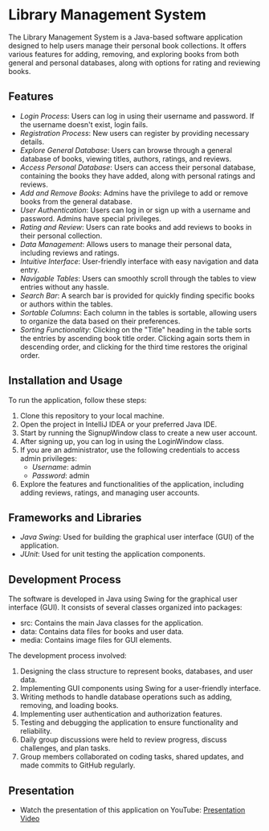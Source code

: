 # Library Management System

The Library Management System is a Java-based software application designed to help users manage their personal book collections. It offers various features for adding, removing, and exploring books from both general and personal databases, along with options for rating and reviewing books.

## Features

- *Login Process*: Users can log in using their username and password. If the username doesn't exist, login fails.
- *Registration Process*: New users can register by providing necessary details.
- *Explore General Database*: Users can browse through a general database of books, viewing titles, authors, ratings, and reviews.
- *Access Personal Database*: Users can access their personal database, containing the books they have added, along with personal ratings and reviews.
- *Add and Remove Books*: Admins have the privilege to add or remove books from the general database.
- *User Authentication*: Users can log in or sign up with a username and password. Admins have special privileges.
- *Rating and Review*: Users can rate books and add reviews to books in their personal collection.
- *Data Management*: Allows users to manage their personal data, including reviews and ratings.
- *Intuitive Interface*: User-friendly interface with easy navigation and data entry.
- *Navigable Tables*: Users can smoothly scroll through the tables to view entries without any hassle.
- *Search Bar*: A search bar is provided for quickly finding specific books or authors within the tables.
- *Sortable Columns*: Each column in the tables is sortable, allowing users to organize the data based on their preferences.
- *Sorting Functionality*: Clicking on the "Title" heading in the table sorts the entries by ascending book title order. Clicking again sorts them in descending order, and clicking for the third time restores the original order.

## Installation and Usage

To run the application, follow these steps:

1. Clone this repository to your local machine.
2. Open the project in IntelliJ IDEA or your preferred Java IDE.
3. Start by running the SignupWindow class to create a new user account.
4. After signing up, you can log in using the LoginWindow class.
5. If you are an administrator, use the following credentials to access admin privileges:
    - *Username*: admin
    - *Password*: admin
6. Explore the features and functionalities of the application, including adding reviews, ratings, and managing user accounts.

## Frameworks and Libraries

- *Java Swing*: Used for building the graphical user interface (GUI) of the application.
- *JUnit*: Used for unit testing the application components.

## Development Process

The software is developed in Java using Swing for the graphical user interface (GUI). It consists of several classes organized into packages:

- src: Contains the main Java classes for the application.
- data: Contains data files for books and user data.
- media: Contains image files for GUI elements.

The development process involved:

1. Designing the class structure to represent books, databases, and user data.
2. Implementing GUI components using Swing for a user-friendly interface.
3. Writing methods to handle database operations such as adding, removing, and loading books.
4. Implementing user authentication and authorization features.
5. Testing and debugging the application to ensure functionality and reliability.
6. Daily group discussions were held to review progress, discuss challenges, and plan tasks.
7. Group members collaborated on coding tasks, shared updates, and made commits to GitHub regularly.

## Presentation

- Watch the presentation of this application on YouTube: [Presentation Video](https://youtu.be/xNkQE4t7HN8)